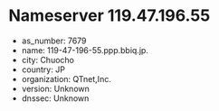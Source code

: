 # Nameserver 119.47.196.55

* as_number: 7679
* name: 119-47-196-55.ppp.bbiq.jp.
* city: Chuocho
* country: JP
* organization: QTnet,Inc.
* version: Unknown
* dnssec: Unknown
